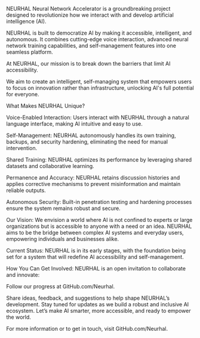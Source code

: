 NEURHAL Neural Network Accelerator is a groundbreaking project designed to revolutionize how we interact with and develop artificial intelligence (AI). 

NEURHAL is built to democratize AI by making it accessible, intelligent, and autonomous. It combines cutting-edge voice interaction, advanced neural network training capabilities, and self-management features into one seamless platform.

At NEURHAL, our mission is to break down the barriers that limit AI accessibility. 

We aim to create an intelligent, self-managing system that empowers users to focus on innovation rather than infrastructure, unlocking AI's full potential for everyone.

What Makes NEURHAL Unique?

Voice-Enabled Interaction:
Users interact with NEURHAL through a natural language interface, making AI intuitive and easy to use.

Self-Management:
NEURHAL autonomously handles its own training, backups, and security hardening, eliminating the need for manual intervention.

Shared Training:
NEURHAL optimizes its performance by leveraging shared datasets and collaborative learning.

Permanence and Accuracy:
NEURHAL retains discussion histories and applies corrective mechanisms to prevent misinformation and maintain reliable outputs.

Autonomous Security:
Built-in penetration testing and hardening processes ensure the system remains robust and secure.

Our Vision:
We envision a world where AI is not confined to experts or large organizations but is accessible to anyone with a need or an idea. NEURHAL aims to be the bridge between complex AI systems and everyday users, empowering individuals and businesses alike.

Current Status:
NEURHAL is in its early stages, with the foundation being set for a system that will redefine AI accessibility and self-management.

How You Can Get Involved:
NEURHAL is an open invitation to collaborate and innovate:

Follow our progress at GitHub.com/Neurhal.

Share ideas, feedback, and suggestions to help shape NEURHAL’s development.
Stay tuned for updates as we build a robust and inclusive AI ecosystem.
Let’s make AI smarter, more accessible, and ready to empower the world.

For more information or to get in touch, visit GitHub.com/Neurhal.

